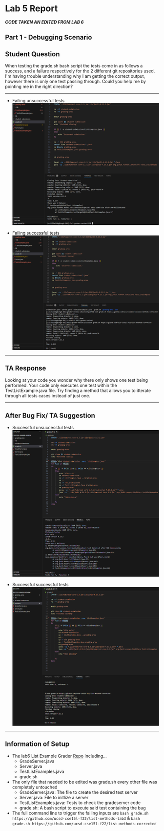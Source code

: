 # Lab 5 Report

***CODE TAKEN AN EDITED FROM LAB 6***

## **Part 1 - Debugging Scenario**
Student Question
---
When testing the grade.sh bash script the tests come in as follows a success, and a failure respectively for the 2 different git repositories used. I'm having trouble understanding why I am getting the correct output, however there is only one test passing through. Could you help me by pointing me in the right direction?

---
* Failing unsuccessful tests
![Ff](Photos/LabRep5/Fail_fail.png)

* Failing successful tests
![Fs](Photos/LabRep5/Fail_Suc.png)

---
TA Response
---
Looking at your code you wonder why there only shows one test being performed. Your code only executes one test within the TestListExample.java file. Try finding a method that allows you to itterate through all tests cases instead of just one.

---
After Bug Fix/ TA Suggestion
---
* Successful unsuccessful tests
![Sf](Photos/LabRep5/Suc_Fail.png)

* Successful successful tests
![Ss](Photos/LabRep5/Suc_Suc.png)

---
Information of Setup
---
* The lab6 List Example Grader [Repo](https://github.com/ucsd-cse15l-s23/list-examples-grader) Including...
  - GradeServer.java
  - Server.java
  - TestListExamples.java
  - grade.sh
* The only file that needed to be edited was grade.sh every other file was completely untouched
  - GradeServer.java: The file to create the desired test server
  - Server.java: File to initlize a server
  - TestListExamples.java: Tests to check the gradeserver code
  - grade.sh: A bash script to execute said test containing the bug
* The full command line to trigger the failing inputs are `bash grade.sh https://github.com/ucsd-cse15l-f22/list-methods-lab3` & `bash grade.sh https://github.com/ucsd-cse15l-f22/list-methods-corrected`
